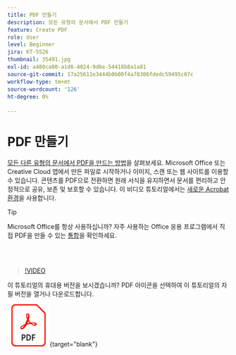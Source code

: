 ```yaml
---
title: PDF 만들기
description: 모든 유형의 문서에서 PDF 만들기
feature: Create PDF
role: User
level: Beginner
jira: KT-5526
thumbnail: 35491.jpg
exl-id: a480ca00-a1d6-4024-9d6e-54418b8a1a81
source-git-commit: 17a25611e3444b0b00f4a78306fdedc59495c07c
workflow-type: tm+mt
source-wordcount: '126'
ht-degree: 0%

---
```


# PDF 만들기

[모든 다른 유형의 문서에서 PDF을 만드는 방법](https://www.adobe.com/kr/acrobat/online/convert-pdf.html)을 살펴보세요. Microsoft Office 또는 Creative Cloud 앱에서 만든 파일로 시작하거나 이미지, 스캔 또는 웹 사이트를 이용할 수 있습니다. 콘텐츠를 PDF으로 전환하면 원래 서식을 유지하면서 문서를 편리하고 안정적으로 공유, 보존 및 보호할 수 있습니다. 이 비디오 튜토리얼에서는 [새로운 Acrobat 환경](new-workspace.md)을 사용합니다.

>[!TIP]
>
>Microsoft Office를 항상 사용하십니까? 자주 사용하는 Office 응용 프로그램에서 직접 PDF을 만들 수 있는 [통합](../integrate/integrate-overview.md#microsoft)을 확인하세요.

<br> 

>[!VIDEO](https://video.tv.adobe.com/v/3409194?enablevpops&quality=12&learn=on&hidetitle=true&captions=kor)

이 튜토리얼의 휴대용 버전을 보시겠습니까? PDF 아이콘을 선택하여 이 튜토리얼의 자필 버전을 열거나 다운로드합니다.

[![PDF 아이콘 이미지](../assets/acrobat_PDF_96.png)](../assets/create_a_pdf.pdf){target="blank"}